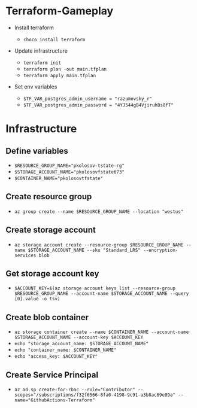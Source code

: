 # Terraform-Gameplay

- Install terraform
   - `choco install terraform`

- Update infrastructure
   - `terraform init`
   - `terraform plan -out main.tfplan`
   - `terraform apply main.tfplan`
   
- Set env variables
   - `$TF_VAR_postgres_admin_username = "razumovsky_r"`
   - `$TF_VAR_postgres_admin_password = "4YJ544gB4VjiruhBs8fT"`

# Infrastructure

## Define variables

- `$RESOURCE_GROUP_NAME="pkolosov-tstate-rg"`
- `$STORAGE_ACCOUNT_NAME="pkolosovfstate673"`
- `$CONTAINER_NAME="pkolosovtfstate"`

## Create resource group

- `az group create --name $RESOURCE_GROUP_NAME --location "westus"`

## Create storage account

- `az storage account create --resource-group $RESOURCE_GROUP_NAME --name $STORAGE_ACCOUNT_NAME --sku "Standard_LRS" --encryption-services blob`

## Get storage account key

- `$ACCOUNT_KEY=$(az storage account keys list --resource-group $RESOURCE_GROUP_NAME --account-name $STORAGE_ACCOUNT_NAME --query [0].value -o tsv)`

## Create blob container

- `az storage container create --name $CONTAINER_NAME --account-name $STORAGE_ACCOUNT_NAME --account-key $ACCOUNT_KEY`
- `echo "storage_account_name: $STORAGE_ACCOUNT_NAME"`
- `echo "container_name: $CONTAINER_NAME"`
- `echo "access_key: $ACCOUNT_KEY"`

## Create Service Principal

- `az ad sp create-for-rbac --role="Contributor" --scopes="/subscriptions/f32f6566-8fa0-4198-9c91-a3b8ac69e89a" --name="GithubActions-Terraform"`